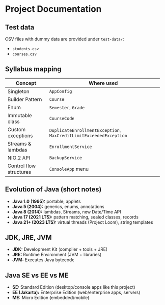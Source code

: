 # Project Documentation

## Test data
CSV files with dummy data are provided under `test-data/`:

- `students.csv`
- `courses.csv`

## Syllabus mapping
| Concept                 | Where used |
|--------------------------|------------|
| Singleton                | `AppConfig` |
| Builder Pattern          | `Course` |
| Enum                     | `Semester`, `Grade` |
| Immutable class          | `CourseCode` |
| Custom exceptions        | `DuplicateEnrollmentException`, `MaxCreditLimitExceededException` |
| Streams & lambdas        | `EnrollmentService` |
| NIO.2 API                | `BackupService` |
| Control flow structures  | `ConsoleApp` menu |

## Evolution of Java (short notes)
- **Java 1.0 (1995):** portable, applets  
- **Java 5 (2004):** generics, enums, annotations  
- **Java 8 (2014):** lambdas, Streams, new Date/Time API  
- **Java 17 (2021 LTS):** pattern matching, sealed classes, records  
- **Java 21+ (2023 LTS):** virtual threads (Project Loom), string templates  

## JDK, JRE, JVM
- **JDK:** Development Kit (compiler + tools + JRE)  
- **JRE:** Runtime Environment (JVM + libraries)  
- **JVM:** Executes Java bytecode  

## Java SE vs EE vs ME
- **SE:** Standard Edition (desktop/console apps like this project)  
- **EE (Jakarta):** Enterprise Edition (web/enterprise apps, servers)  
- **ME:** Micro Edition (embedded/mobile)
